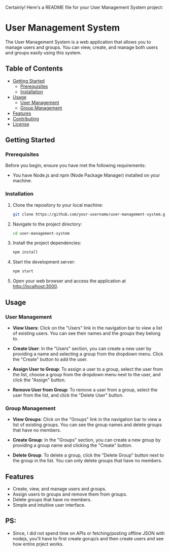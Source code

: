 Certainly! Here's a README file for your User Management System project:

# User Management System

The User Management System is a web application that allows you to manage users and groups. You can view, create, and manage both users and groups easily using this system.

## Table of Contents

- [Getting Started](#getting-started)
  - [Prerequisites](#prerequisites)
  - [Installation](#installation)
- [Usage](#usage)
  - [User Management](#user-management)
  - [Group Management](#group-management)
- [Features](#features)
- [Contributing](#contributing)
- [License](#license)

## Getting Started

### Prerequisites

Before you begin, ensure you have met the following requirements:

- You have Node.js and npm (Node Package Manager) installed on your machine.

### Installation

1. Clone the repository to your local machine:

   ```bash
   git clone https://github.com/your-username/user-management-system.git
   ```

2. Navigate to the project directory:

   ```bash
   cd user-management-system
   ```

3. Install the project dependencies:

   ```bash
   npm install
   ```

4. Start the development server:

   ```bash
   npm start
   ```

5. Open your web browser and access the application at [http://localhost:3000](http://localhost:3000).

## Usage

### User Management

- **View Users**: Click on the "Users" link in the navigation bar to view a list of existing users. You can see their names and the groups they belong to.

- **Create User**: In the "Users" section, you can create a new user by providing a name and selecting a group from the dropdown menu. Click the "Create" button to add the user.

- **Assign User to Group**: To assign a user to a group, select the user from the list, choose a group from the dropdown menu next to the user, and click the "Assign" button.

- **Remove User from Group**: To remove a user from a group, select the user from the list, and click the "Delete User" button.

### Group Management

- **View Groups**: Click on the "Groups" link in the navigation bar to view a list of existing groups. You can see the group names and delete groups that have no members.

- **Create Group**: In the "Groups" section, you can create a new group by providing a group name and clicking the "Create" button.

- **Delete Group**: To delete a group, click the "Delete Group" button next to the group in the list. You can only delete groups that have no members.

## Features

- Create, view, and manage users and groups.
- Assign users to groups and remove them from groups.
- Delete groups that have no members.
- Simple and intuitive user interface.

## PS: 

- Since, I did not spend time on APIs or fetching/posting offline JSON with nodejs, you'll have to first create gorup/s and then create users and see how entire prject works.


